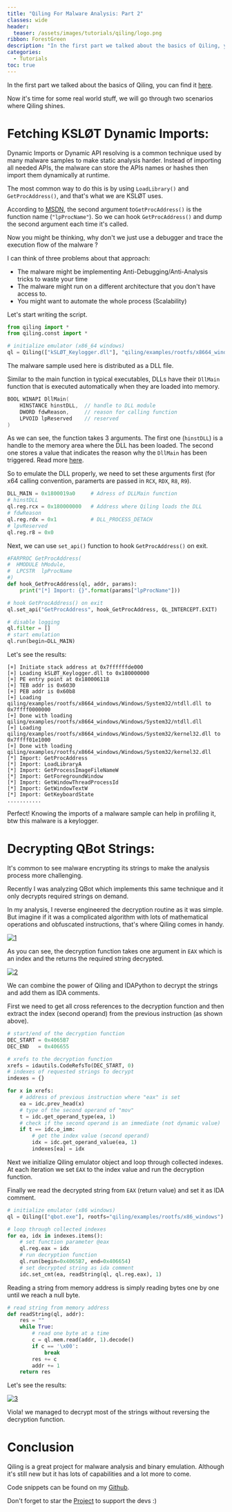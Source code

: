 ```yaml
---
title: "Qiling For Malware Analysis: Part 2"
classes: wide
header:
  teaser: /assets/images/tutorials/qiling/logo.png
ribbon: ForestGreen
description: "In the first part we talked about the basics of Qiling, you can find it here, Now it's time for some real..."
categories:
  - Tutorials
toc: true
---
```


In the first part we talked about the basics of Qiling, you can find it [here](https://n1ght-w0lf.github.io/tutorials/qiling-for-malware-analysis-part-1).

Now it's time for some real world stuff, we will go through two scenarios where Qiling shines.

# Fetching KSLØT Dynamic Imports:

Dynamic Imports or Dynamic API resolving is a common technique used by many malware samples to make static analysis harder. Instead of importing all needed APIs, the malware can store the APIs names or hashes then import them dynamically at runtime.

The most common way to do this is by using `LoadLibrary()` and `GetProcAddress()`, and that's what we are KSLØT uses.

According to [MSDN](https://docs.microsoft.com/en-us/windows/win32/api/libloaderapi/nf-libloaderapi-getprocaddress), the second argument to`GetProcAddress()` is the function name (`"lpProcName"`). So we can hook `GetProcAddress()` and dump the second argument each time it's called.

Now you might be thinking, why don't we just use a debugger and trace the execution flow of the malware ?

I can think of three problems about that approach:

- The malware might be implementing Anti-Debugging/Anti-Analysis tricks to waste your time
- The malware might run on a different architecture that you don't have access to.
- You might want to automate the whole process (Scalability)

Let's start writing the script.

```python
from qiling import *
from qiling.const import *

# initialize emulator (x86_64 windows)
ql = Qiling(["kSLØT_Keylogger.dll"], "qiling/examples/rootfs/x8664_windows")
```

The malware sample used here is distributed as a DLL file.

Similar to the main function in typical executables, DLLs have their `DllMain` function that is executed automatically when they are loaded into memory.

```c
BOOL WINAPI DllMain(
    HINSTANCE hinstDLL,  // handle to DLL module
    DWORD fdwReason,     // reason for calling function
    LPVOID lpReserved    // reserved
)
```

As we can see, the function takes 3 arguments. The first one (`hinstDLL`) is a handle to the memory area where the DLL has been loaded. The second one stores a value that indicates the reason why the `DllMain` has been triggered. Read more [here](https://msdn.microsoft.com/en-us/library/windows/desktop/ms682583(v=vs.85).aspx).

So to emulate the DLL properly, we need to set these arguments first (for x64 calling convention, paramerts are passed in `RCX`, `RDX`, `R8`, `R9`).

```python
DLL_MAIN = 0x1800019a0     # Adress of DLLMain function
# hinstDLL
ql.reg.rcx = 0x180000000   # Address where Qiling loads the DLL
# fdwReason
ql.reg.rdx = 0x1           # DLL_PROCESS_DETACH
# lpvReserved
ql.reg.r8 = 0x0
```

Next, we can use `set_api()` function to hook `GetProcAddress()` on exit.

```python
#FARPROC GetProcAddress(
#  HMODULE hModule,
#  LPCSTR  lpProcName
#)
def hook_GetProcAddress(ql, addr, params):
    print("[*] Import: {}".format(params["lpProcName"]))

# hook GetProcAddress() on exit
ql.set_api("GetProcAddress", hook_GetProcAddress, QL_INTERCEPT.EXIT)

# disable logging
ql.filter = []
# start emulation
ql.run(begin=DLL_MAIN)
```

Let's see the results:

```
[+] Initiate stack address at 0x7ffffffde000 
[+] Loading kSLØT_Keylogger.dll to 0x180000000
[+] PE entry point at 0x180006118
[+] TEB addr is 0x6030
[+] PEB addr is 0x60b8
[+] Loading qiling/examples/rootfs/x8664_windows/Windows/System32/ntdll.dll to 0x7ffff0000000
[+] Done with loading qiling/examples/rootfs/x8664_windows/Windows/System32/ntdll.dll
[+] Loading qiling/examples/rootfs/x8664_windows/Windows/System32/kernel32.dll to 0x7ffff01e1000
[+] Done with loading qiling/examples/rootfs/x8664_windows/Windows/System32/kernel32.dll
[*] Import: GetProcAddress
[*] Import: LoadLibraryA
[*] Import: GetProcessImageFileNameW
[*] Import: GetForegroundWindow
[*] Import: GetWindowThreadProcessId
[*] Import: GetWindowTextW
[*] Import: GetKeyboardState
...........
```

Perfect! Knowing the imports of a malware sample can help in profiling it, btw this malware is a keylogger.

# Decrypting QBot Strings:

It's common to see malware encrypting its strings to make the analysis process more challenging.

Recently I was analyzing QBot which implements this same technique and it only decrypts required strings on demand.

In my analysis, I reverse engineered the decryption routine as it was simple. But imagine if it was a complicated algorithm with lots of mathematical operations and obfuscated instructions, that's where Qiling comes in handy.

[![1](/assets/images/tutorials/qiling/1.png)](/assets/images/tutorials/qiling/1.png)

As you can see, the decryption function takes one argument in `EAX` which is an index and the returns the required string decrypted.

[![2](/assets/images/tutorials/qiling/2.png)](/assets/images/tutorials/qiling/2.png)

We can combine the power of Qiling and IDAPython to decrypt the strings and add them as IDA comments.

First we need to get all cross references to the decryption function and then extract the index (second operand) from the previous instruction (as shown above).

```python
# start/end of the decryption function
DEC_START = 0x4065B7
DEC_END   = 0x406655

# xrefs to the decryption function
xrefs = idautils.CodeRefsTo(DEC_START, 0)
# indexes of requested strings to decrypt
indexes = {}

for x in xrefs:
    # address of previous instruction where "eax" is set
    ea = idc.prev_head(x)
    # type of the second operand of "mov"
    t = idc.get_operand_type(ea, 1)
    # check if the second operand is an immediate (not dynamic value)
    if t == idc.o_imm:
        # get the index value (second operand)
        idx = idc.get_operand_value(ea, 1)
        indexes[ea] = idx
```

Next we initialize Qiling emulator object and loop through collected indexes. At each iteration we set `EAX` to the index value and run the decryption function.

Finally we read the decrypted string from `EAX` (return value) and set it as IDA comment.

```python
# initialize emulator (x86 windows)
ql = Qiling(["qbot.exe"], rootfs="qiling/examples/rootfs/x86_windows")

# loop through collected indexes
for ea, idx in indexes.items():
    # set function parameter @eax
    ql.reg.eax = idx
    # run decryption function
    ql.run(begin=0x4065B7, end=0x406654)
    # set decrypted string as ida comment
    idc.set_cmt(ea, readString(ql, ql.reg.eax), 1)
```

Reading a string from memory address is simply reading bytes one by one until we reach a null byte.

```python
# read string from memory address
def readString(ql, addr):
    res = ""
    while True:
        # read one byte at a time
        c = ql.mem.read(addr, 1).decode()
        if c == '\x00':
            break
        res += c
        addr += 1
    return res
```

Let's see the results:

[![3](/assets/images/tutorials/qiling/3.png)](/assets/images/tutorials/qiling/3.png)

Viola! we managed to decrypt most of the strings without reversing the decryption function.

# Conclusion

Qiling is a great project for malware analysis and binary emulation. Although it's still new but it has lots of capabilities and a lot more to come.

Code snippets can be found on my [Github](https://github.com/N1ght-W0lf/QilingForMalwareAnalysis/tree/master/Part%202).

Don't forget to star the [Project](https://github.com/qilingframework/qiling) to support the devs :)
